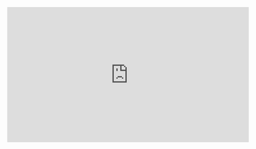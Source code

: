 <iframe width="560" height="315" src="https://www.youtube-nocookie.com/embed/yD2FSwTy2lw?si=gh92XmRv-2vxz971&amp;controls=0" title="YouTube video player" frameborder="0" allow="accelerometer; autoplay; clipboard-write; encrypted-media; gyroscope; picture-in-picture; web-share" referrerpolicy="strict-origin-when-cross-origin" allowfullscreen></iframe>